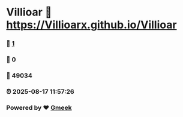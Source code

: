 # Villioar :link: https://Villioarx.github.io/Villioar 
### :page_facing_up: [1](https://Villioarx.github.io/Villioar/tag.html) 
### :speech_balloon: 0 
### :hibiscus: 49034 
### :alarm_clock: 2025-08-17 11:57:26 
### Powered by :heart: [Gmeek](https://github.com/Meekdai/Gmeek)
